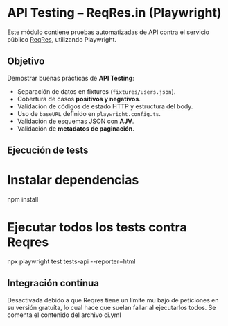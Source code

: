 # API Testing – ReqRes.in (Playwright)

Este módulo contiene pruebas automatizadas de API contra el servicio público [ReqRes](https://reqres.in/), utilizando Playwright.

## Objetivo
Demostrar buenas prácticas de **API Testing**:
- Separación de datos en fixtures (`fixtures/users.json`).
- Cobertura de casos **positivos y negativos**.
- Validación de códigos de estado HTTP y estructura del body.
- Uso de `baseURL` definido en `playwright.config.ts`.
- Validación de esquemas JSON con **AJV**.
- Validación de **metadatos de paginación**.

## Ejecución de tests
# Instalar dependencias
npm install

# Ejecutar todos los tests contra Reqres
npx playwright test tests-api --reporter=html

## Integración contínua
Desactivada debido a que Reqres tiene un límite mu bajo de peticiones en su versión gratuíta,
lo cual hace que suelan fallar al ejecutarlos todos.
Se comenta el contenido del archivo ci.yml

